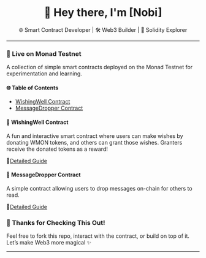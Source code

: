 <h1 align="center">👋 Hey there, I'm [Nobi]</h1>
<p align="center">
  🌐 Smart Contract Developer | 🛠️ Web3 Builder | 🔐 Solidity Explorer<br>
</p>

---

### 🚀 Live on Monad Testnet

A collection of simple smart contracts deployed on the Monad Testnet for experimentation and learning.

#### 🌐 Table of Contents

- [WishingWell Contract](https://testnet.monadexplorer.com/address/0xYourWishingWellContractAddress?tab=Contract)
- [MessageDropper Contract](https://testnet.monadexplorer.com/address/0x6c2F9cC7B00861aC4Cc865938B867A8f1419c383?tab=Contract)

#### 🧙 WishingWell Contract

A fun and interactive smart contract where users can make wishes by donating WMON tokens, and others can grant those wishes. Granters receive the donated tokens as a reward!

🔗[Detailed Guide](README/README_WishingWell.md)

#### 👋 MessageDropper Contract

A simple contract allowing users to drop messages on-chain for others to read.

🔗[Detailed Guide](README/README_MessageDropper.md)


### 🙌 Thanks for Checking This Out!

Feel free to fork this repo, interact with the contract, or build on top of it.  
Let’s make Web3 more magical ✨

---


